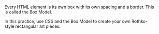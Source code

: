 Every HTML element is its own box with its own spacing and a border. This is called the Box Model.

In this practice, use CSS and the Box Model to create your own Rothko-style rectangular art pieces.
